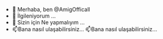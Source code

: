 - 👋 Merhaba, ben @AmigOfficall
- 👀 İlgileniyorum ...
- 🌱 Sizin için Ne yapmalıyım ...
- 📫Bana nasıl ulaşabilirsiniz... 📫Bana nasıl ulaşabilirsiniz...

<!---
AmigOfficall/AmigOfficall is a ✨ special ✨ repository because its `README.md` (this file) appears on your GitHub profile.
You can click the Preview link to take a look at your changes.
--->
